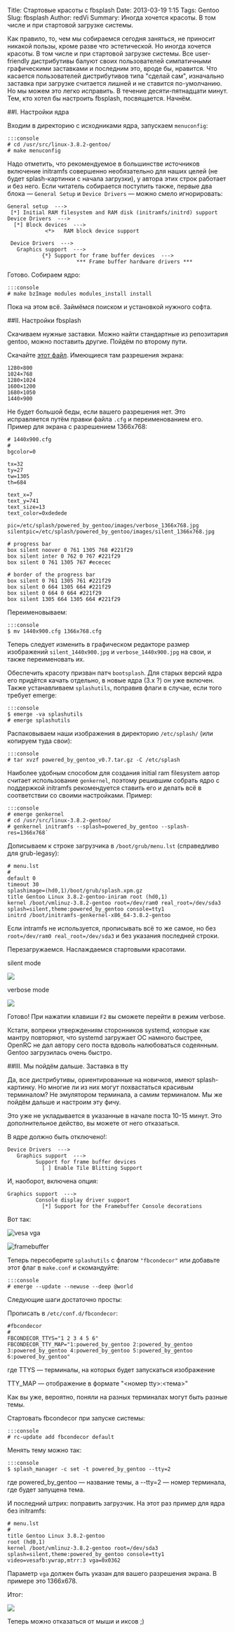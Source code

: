 Title: Стартовые красоты с fbsplash
Date: 2013-03-19 1:15
Tags: Gentoo
Slug: fbsplash
Author: redVi
Summary: Иногда хочется красоты. В том числе и при стартовой загрузке системы.

Как правило, то, чем мы собираемся сегодня заняться, не приносит никакой пользы, кроме разве что эстетической. Но иногда хочется красоты. В том числе и при стартовой загрузке системы. Все user-friendly дистрибутивы балуют своих пользователей симпатичными графическими заставками и последним это, вроде бы, нравится. Что касается пользователей дистрибутивов типа "сделай сам", изначально заставка при загрузке считается лишней и не ставится по-умолчанию. Но мы можем это легко исправить. В течение десяти-пятнадцати минут. Тем, кто хотел бы настроить fbsplash, посвящается. Начнём.


##I. Настройки ядра

Входим в директорию с исходниками ядра, запускаем `menuconfig`:

    :::console
    # cd /usr/src/linux-3.8.2-gentoo/
    # make menuconfig

Надо отметить, что рекомендуемое в большинстве источников включение initramfs совершенно необязательно для наших целей (не будет splash-картинки с начала загрузки), у автора этих строк работает и без него. Если читатель собирается поступить также, первые два блока — `General Setup` и `Device Drivers` — можно смело игнорировать:

    General setup  --->
     [*] Initial RAM filesystem and RAM disk (initramfs/initrd) support
    Device Drivers  --->
      [*] Block devices  --->
                <*>   RAM block device support

     Device Drivers  --->
       Graphics support  --->
               {*} Support for frame buffer devices  --->
                          *** Frame buffer hardware drivers ***

Готово. Собираем ядро:

    :::console
    # make bzImage modules modules_install install

Пока на этом всё. Займёмся поиском и установкой нужного софта.



##II. Настройки fbsplash

Скачиваем нужные заставки. Можно найти стандартные из репозитария gentoo, можно поставить другие. Пойдём по второму пути.

Скачайте [этот файл](http://www.mediafire.com/?0ga699ppbi41a2w). Имеющиеся там разрешения экрана:

    1280×800
    1024×768
    1280×1024
    1600×1200
    1680×1050
    1440×900

Не будет большой беды, если вашего разрешения нет. Это исправляется путём правки файла `.cfg` и переименованием его. Пример для экрана с разрешением 1366x768:

    # 1440x900.cfg
    #
    bgcolor=0

    tx=32
    ty=27
    tw=1305
    th=684

    text_x=7
    text_y=741
    text_size=13
    text_color=0xdedede

    pic=/etc/splash/powered_by_gentoo/images/verbose_1366x768.jpg
    silentpic=/etc/splash/powered_by_gentoo/images/silent_1366x768.jpg

    # progress bar
    box silent noover 0 761 1305 768 #221f29
    box silent inter 0 762 0 767 #221f29
    box silent 0 761 1305 767 #ececec

    # border of the progress bar
    box silent 0 761 1305 761 #221f29
    box silent 0 664 1305 664 #221f29
    box silent 0 664 0 664 #221f29
    box silent 1305 664 1305 664 #221f29

Переименовываем:

    :::console
    $ mv 1440x900.cfg 1366x768.cfg

Теперь следует изменить в графическом редакторе размер изображений `silent_1440x900.jpg` и `verbose_1440x900.jpg` на свои, и также переименовать их.

Обеспечить красоту призван патч `bootsplash`. Для старых версий ядра его придётся качать отдельно, в новые ядра (3.x ?) он уже включен. Также устанавливаем `splashutils`, поправив флаги в случае, если того требует emerge:

    :::console
    $ emerge -va splashutils
    # emerge splashutils


Распаковываем наши изображения в директорию `/etc/splash/` (или копируем туда свои):

    :::console
    # tar xvzf powered_by_gentoo_v0.7.tar.gz -C /etc/splash

Наиболее удобным способом для создания initial ram filesystem автор считает использование `genkernel`, поэтому решившим собрать ядро с поддержкой initramfs рекомендуется ставить его и делать всё в соответствии со своими настройками. Пример:

    :::console
    # emerge genkernel
    # cd /usr/src/linux-3.8.2-gentoo/
    # genkernel initramfs --splash=powered_by_gentoo --splash-res=1366x768`

Дописываем к строке загрузчика в `/boot/grub/menu.lst` (справедливо для grub-legasy):

    # menu.lst
    #
    default 0
    timeout 30
    splashimage=(hd0,1)/boot/grub/splash.xpm.gz
    title Gentoo Linux 3.8.2-gentoo-iniram root (hd0,1)
    kernel /boot/vmlinuz-3.8.2-gentoo root=/dev/ram0 real_root=/dev/sda3 splash=silent,theme:powered_by_gentoo console=tty1
    initrd /boot/initramfs-genkernel-x86_64-3.8.2-gentoo

Если intramfs не используется, прописывать всё то же самое, но без `root=/dev/ram0 real_root=/dev/sda3` и без указания последней строки.

Перезагружаемся. Наслаждаемся стартовыми красотами.

silent mode

<a href="http://farm8.staticflickr.com/7306/9471969732_82bb37ff71_b.jpg" data-lighter><img src="http://farm8.staticflickr.com/7306/9471969732_82bb37ff71_b.jpg"/></a>

verbose mode

<a href="http://farm8.staticflickr.com/7404/9471972456_d222a8664a_b.jpg" data-lighter><img src="http://farm8.staticflickr.com/7404/9471972456_d222a8664a_b.jpg"/></a>

Готово! При нажатии клавиши `F2` вы сможете перейти в режим verbose.

Кстати, вопреки утверждениям сторонников systemd, которые как мантру повторяют, что systemd загружает ОС намного быстрее, OpenRC не дал автору сего поста вдоволь налюбоваться содеянным. Gentoo загрузилась очень быстро.


##III. Мы пойдём дальше. Заставка в tty

Да, все дистрибутивы, ориентированные на новичков, имеют splash-картинку. Но многие ли из них могут похвастаться красивым терминалом? Не эмулятором терминала, а самим терминалом. Мы же пойдём дальше и настроим эту фичу.

Это уже не укладывается в указанные в начале поста 10-15 минут. Это дополнительное действо, вы можете от него отказаться.

В ядре должно быть отключено!:


    Device Drivers  --->
       Graphics support  --->
             Support for frame buffer devices
               [ ] Enable Tile Blitting Support


И, наоборот, включена опция:

    Graphics support  --->
             Console display driver support
               [*] Support for the Framebuffer Console decorations


Вот так:

![vesa vga](http://3.bp.blogspot.com/-s5UNcGr8xN0/UTxQ6gfVMyI/AAAAAAAAEIg/J8IcLRA97SA/s1600/vesa_vga.png "veas vga")

![framebuffer](http://1.bp.blogspot.com/-Mmk4lxBv8EY/UTxQ6idVgjI/AAAAAAAAEIc/Pb99N4E4Alg/s1600/framebuffer.png "framebuffer")


Теперь пересоберите `splashutils` с флагом `"fbcondecor"` или добавьте этот флаг в `make.conf` и скомандуйте:

    :::console
    # emerge --update --newuse --deep @world

Следующие шаги достаточно просты:

Прописать в `/etc/conf.d/fbcondecor`:

    #fbcondecor
    #
    FBCONDECOR_TTYS="1 2 3 4 5 6"
    FBCONDECOR_TTY_MAP="1:powered_by_gentoo 2:powered_by_gentoo 3:powered_by_gentoo 4:powered_by_gentoo 5:powered_by_gentoo 6:powered_by_gentoo"

где TTYS — терминалы, на которых будет запускаться изображение

TTY_MAP — отображение в формате "<номер tty>:<тема>"

Как вы уже, вероятно, поняли на разных терминалах могут быть разные темы.

Стартовать fbcondecor при запуске системы:

    :::console
    # rc-update add fbcondecor default

Менять тему можно так:

    :::console
    $ splash_manager -c set -t powered_by_gentoo --tty=2

где powered_by_gentoo — название темы, а --tty=2 — номер терминала, где будет запущена тема.

И последний штрих: поправить загрузчик. На этот раз пример для ядра без initramfs:

    # menu.lst
    #
    title Gentoo Linux 3.8.2-gentoo
    root (hd0,1)
    kernel /boot/vmlinuz-3.8.2-gentoo root=/dev/sda3 splash=silent,theme:powered_by_gentoo console=tty1 video=vesafb:ywrap,mtrr:3 vga=0x0362

Параметр `vga` должен быть указан для вашего разрешения экрана. В примере это 1366x678.

Итог:

<a href="http://3.bp.blogspot.com/-D25-Isilvu4/UUCA5DsIhmI/AAAAAAAAEJU/4xAgMc_Hqks/s1600/powered_by_gentoo.jpg" data-lighter><img src="http://3.bp.blogspot.com/-D25-Isilvu4/UUCA5DsIhmI/AAAAAAAAEJU/4xAgMc_Hqks/s1600/powered_by_gentoo.jpg"/></a>

Теперь можно отказаться от мыши и иксов ;)

